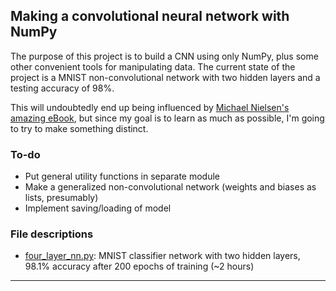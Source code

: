 ## Making a convolutional neural network with NumPy


The purpose of this project is to build a CNN using only NumPy, plus some other convenient tools for manipulating data. The current state of the project is a MNIST non-convolutional network with two hidden layers and a testing accuracy of 98%.

This will undoubtedly end up being influenced by [Michael Nielsen's amazing eBook](http://neuralnetworksanddeeplearning.com/), but since my goal is to learn as much as possible, I'm going to try to make something distinct.

### To-do

- Put general utility functions in separate module
- Make a generalized non-convolutional network (weights and biases as lists, presumably)
- Implement saving/loading of model


### File descriptions
- [four_layer_nn.py](four_layer_nn.py): MNIST classifier network with two hidden layers, 98.1% accuracy after 200 epochs of training (~2 hours)

_________________________________________